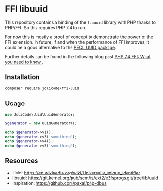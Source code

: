 # FFI libuuid

This repository contains a binding of the `libuuid` library with PHP thanks to PHP/FFI. So this requires PHP 7.4 to run.

For now this is mostly a proof of concept to demonstrate the power of the FFI extension. In future, if and when the performance of FFI improves, it could be a good alternative to the [PECL UUID package](https://pecl.php.net/package/uuid).

Further details can be found in the following blog post [PHP 7.4 FFI: What you need to know
](https://jolicode.com/blog/php-7-4-ffi-what-you-need-to-know).

## Installation

```bash
composer require jolicode/ffi-uuid
```

## Usage

```php
use JoliCode\Uuid\UuidGenerator;

$generator = new UuidGenerator();

echo $generator->v1();
echo $generator->v3('something');
echo $generator->v4();
echo $generator->v5('something');
```

## Resources

- Uuid: https://en.wikipedia.org/wiki/Universally_unique_identifier
- libuuid: https://git.kernel.org/pub/scm/fs/ext2/e2fsprogs.git/tree/lib/uuid
- Inspiration: https://github.com/paxal/php-dbus
